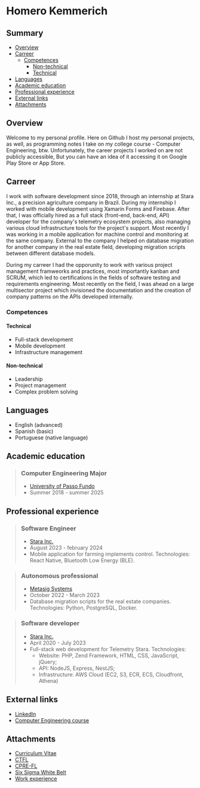 # Homero Kemmerich

## Summary

- [Overview](#overview)
- [Carreer](#carreer)
  - [Competences](#competences)
    - [Non-technical](#non-technical)
    - [Technical](#technical)
- [Languages](#languages)
- [Academic education](#academic-education)
- [Professional experience](#professional-experience)
- [External links](#external-links)
- [Attachments](#attachments)

## Overview

Welcome to my personal profile. Here on Github I host my personal projects, as well, as programming notes I take on my college course - Computer Engineering, btw.
Unfortunately, the career projects I worked on are not publicly accessible, But you can have an idea of it accessing it on Google Play Store or App Store.

## Carreer

I work with software development since 2018, through an internship at Stara Inc., a precision agriculture company in Brazil. During my internship I worked with mobile development using Xamarin Forms and Firebase. After that, I was officially hired as a full stack (front-end, back-end, API) developer for the company's telemetry ecosystem projects, also managing various cloud infrastructure tools for the project's support. Most recently I was working in a mobile application for machine control and monitoring at the same company. External to the company I helped on database migration for another company in the real estate field, developing migration scripts between different database models.

During my carreer I had the opporunity to work with various project management framweorks and practices, most importantly kanban and SCRUM, which led to certifications in the fields of software testing and requirements engineering. Most recently on the field, I was ahead on a large multisector project which invisioned the documentation and the creation of company patterns on the APIs developed internally.

### Competences

#### Technical

- Full-stack development
- Mobile development
- Infrastructure management

#### Non-technical

- Leadership
- Project management
- Complex problem solving

## Languages

- English (advanced)
- Spanish (basic)
- Portuguese (native language)

## Academic education

> ### Computer Engineering Major
> - [University of Passo Fundo](https://upf.br/)
> - Summer 2018 - summer 2025

## Professional experience

> ### Software Engineer
> - [Stara Inc.](https://stara.com.br)
> - August 2023 - february 2024
> - Mobile application for farming implements control. Technologies: React Native, Bluetooth Low Energy (BLE).

> ### Autonomous professional
> - [Metasig Systems](https://metasig.com.br/)
> - October 2022 - March 2023
> - Database migration scripts for the real estate companies. Technologies: Python, PostgreSQL, Docker.

> ### Software developer
> - [Stara Inc.](https://stara.com.br)
> - April 2020 - July 2023
> - Full-stack web development for Telemetry Stara. Technologies:
>   - Website: PHP, Zend Framework, HTML, CSS, JavaScript, jQuery;
>   - API: NodeJS, Express, NestJS;
>   - Infrastructure: AWS Cloud (EC2, S3, ECR, ECS, Cloudfront, Athena)

## External links

- [LinkedIn](https://www.linkedin.com/in/homero-kemmerich/)
- [Computer Engineering course](https://github.com/HomeroKemmerich/encp)

## Attachments

- [Curriculum Vitae](./attachments/cv.pdf)
- [CTFL](./attachments/ctfl.pdf)
- [CPRE-FL](./attachments/cpre-fl.pdf)
- [Six Sigma White Belt](./attachments/six-sigma-white-belt.pdf)
- [Work experience](./attachments/work-experience.md)
